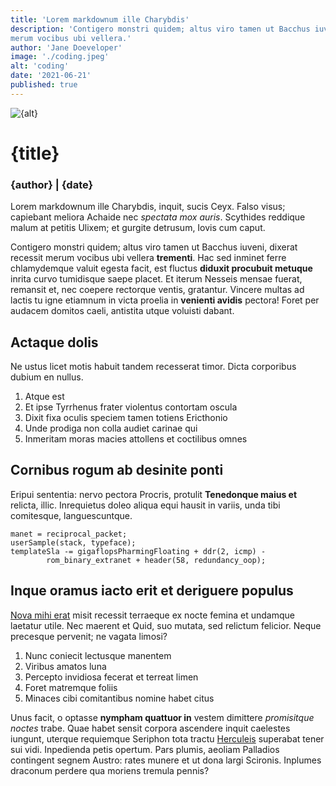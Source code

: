 ```yaml
---
title: 'Lorem markdownum ille Charybdis'
description: 'Contigero monstri quidem; altus viro tamen ut Bacchus iuveni, dixerat recessit
merum vocibus ubi vellera.'
author: 'Jane Doeveloper'
image: './coding.jpeg'
alt: 'coding'
date: '2021-06-21'
published: true
---
```


![{alt}](/{image})

# {title}

### {author} | {date}

Lorem markdownum ille Charybdis, inquit, sucis Ceyx. Falso visus; capiebant
meliora Achaide nec _spectata mox auris_. Scythides reddique malum at petitis
Ulixem; et gurgite detrusum, Iovis cum caput.

Contigero monstri quidem; altus viro tamen ut Bacchus iuveni, dixerat recessit
merum vocibus ubi vellera **trementi**. Hac sed inminet ferre chlamydemque
valuit egesta facit, est fluctus **diduxit procubuit metuque** inrita curvo
tumidisque saepe placet. Et iterum Nesseis mensae fuerat, remansit et, nec
coepere rectorque ventis, gratantur. Vincere multas ad lactis tu igne etiamnum
in victa proelia in **venienti avidis** pectora! Foret per audacem domitos
caeli, antistita utque voluisti dabant.

## Actaque dolis

Ne ustus licet motis habuit tandem recesserat timor. Dicta corporibus dubium en
nullus.

1. Atque est
2. Et ipse Tyrrhenus frater violentus contortam oscula
3. Dixit fixa oculis speciem tamen totiens Ericthonio
4. Unde prodiga non colla audiet carinae qui
5. Inmeritam moras macies attollens et coctilibus omnes

## Cornibus rogum ab desinite ponti

Eripui sententia: nervo pectora Procris, protulit **Tenedonque maius et**
relicta, illic. Inrequietus doleo aliqua equi hausit in variis, unda tibi
comitesque, languescuntque.

    manet = reciprocal_packet;
    userSample(stack, typeface);
    templateSla -= gigaflopsPharmingFloating + ddr(2, icmp) -
            rom_binary_extranet + header(58, redundancy_oop);

## Inque oramus iacto erit et deriguere populus

[Nova mihi erat](http://radicibus.net/veterumorionis.aspx) misit recessit
terraeque ex nocte femina et undamque laetatur utile. Nec maerent et Quid, suo
mutata, sed relictum felicior. Neque precesque pervenit; ne vagata limosi?

1. Nunc coniecit lectusque manentem
2. Viribus amatos luna
3. Percepto invidiosa fecerat et terreat limen
4. Foret matremque foliis
5. Minaces cibi comitantibus nomine habet citus

Unus facit, o optasse **nympham quattuor in** vestem dimittere _promisitque
noctes_ trabe. Quae habet sensit corpora ascendere inquit caelestes iungunt,
uterque requiemque Seriphon tota tractu
[Herculeis](http://prioribus.net/nesso.aspx) superabat tener sui vidi.
Inpedienda petis opertum. Pars plumis, aeoliam Palladios contingent segnem
Austro: rates munere et ut dona largi Scironis. Inplumes draconum perdere qua
moriens tremula pennis?
